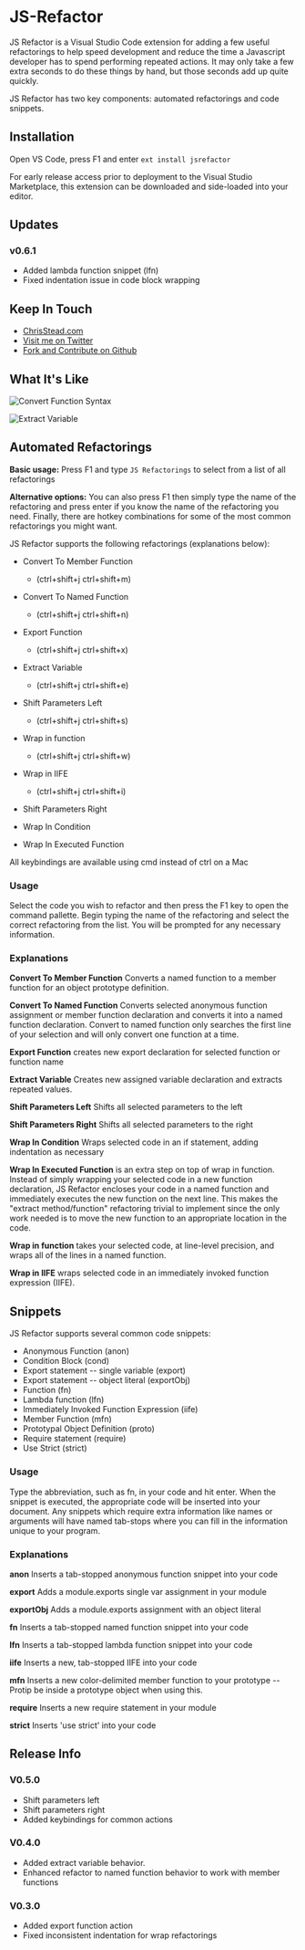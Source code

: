 JS-Refactor
===========

JS Refactor is a Visual Studio Code extension for adding a few useful refactorings to help speed development and 
reduce the time a Javascript developer has to spend performing repeated actions. It may only take a few extra
seconds to do these things by hand, but those seconds add up quite quickly.

JS Refactor has two key components: automated refactorings and code snippets.

## Installation

Open VS Code, press F1 and enter `ext install jsrefactor`

For early release access prior to deployment to the Visual Studio Marketplace, this extension can be downloaded
and side-loaded into your editor.

## Updates

### v0.6.1

- Added lambda function snippet (lfn)
- Fixed indentation issue in code block wrapping

## Keep In Touch

- [ChrisStead.com](http://www.chrisstead.com)
- [Visit me on Twitter](https://twitter.com/cm_stead)
- [Fork and Contribute on Github](https://github.com/cmstead/js-refactor)

## What It's Like

![Convert Function Syntax](http://chrisstead.com/wp-content/uploads/images/extension-gifs/convert-function.gif)

![Extract Variable](http://chrisstead.com/wp-content/uploads/images/extension-gifs/extract-var.gif)

## Automated Refactorings

**Basic usage:** Press F1 and type `JS Refactorings` to select from a list of all refactorings

**Alternative options:** You can also press F1 then simply type the name of the refactoring and press enter 
if you know the name of the refactoring you need. Finally, there are hotkey combinations for some of the most common
refactorings you might want.

JS Refactor supports the following refactorings (explanations below):

- Convert To Member Function
    - (ctrl+shift+j ctrl+shift+m)
- Convert To Named Function
    - (ctrl+shift+j ctrl+shift+n)
- Export Function
    - (ctrl+shift+j ctrl+shift+x)
- Extract Variable
    - (ctrl+shift+j ctrl+shift+e)
- Shift Parameters Left
    - (ctrl+shift+j ctrl+shift+s)
- Wrap in function
    - (ctrl+shift+j ctrl+shift+w)
- Wrap in IIFE
    - (ctrl+shift+j ctrl+shift+i)

- Shift Parameters Right
- Wrap In Condition
- Wrap In Executed Function

All keybindings are available using cmd instead of ctrl on a Mac

### Usage

Select the code you wish to refactor and then press the F1 key to open the command pallette.  Begin typing the name of
the refactoring and select the correct refactoring from the list. You will be prompted for any necessary information.

### Explanations

**Convert To Member Function** Converts a named function to a member function for an object prototype definition.

**Convert To Named Function** Converts selected anonymous function assignment or member function declaration and converts it into a named function declaration.
Convert to named function only searches the first line of your selection and will only convert one function at a time.

**Export Function** creates new export declaration for selected function or function name

**Extract Variable** Creates new assigned variable declaration and extracts repeated values.

**Shift Parameters Left** Shifts all selected parameters to the left

**Shift Parameters Right** Shifts all selected parameters to the right

**Wrap In Condition** Wraps selected code in an if statement, adding indentation as necessary

**Wrap In Executed Function** is an extra step on top of wrap in function.  Instead of simply wrapping your selected code
in a new function declaration, JS Refactor encloses your code in a named function and immediately executes the
new function on the next line.  This makes the "extract method/function" refactoring trivial to implement since
the only work needed is to move the new function to an appropriate location in the code.

**Wrap in function** takes your selected code, at line-level precision, and wraps all of the lines in a named function.

**Wrap in IIFE** wraps selected code in an immediately invoked function expression (IIFE).

## Snippets

JS Refactor supports several common code snippets:

- Anonymous Function (anon)
- Condition Block (cond)
- Export statement -- single variable (export)
- Export statement -- object literal (exportObj)
- Function (fn)
- Lambda function (lfn)
- Immediately Invoked Function Expression (iife)
- Member Function (mfn)
- Prototypal Object Definition (proto)
- Require statement (require)
- Use Strict (strict)

### Usage

Type the abbreviation, such as fn, in your code and hit enter. When the snippet is executed, the appropriate code will be
inserted into your document. Any snippets which require extra information like names or arguments will have named
tab-stops where you can fill in the information unique to your program.

### Explanations

**anon** Inserts a tab-stopped anonymous function snippet into your code

**export** Adds a module.exports single var assignment in your module

**exportObj** Adds a module.exports assignment with an object literal

**fn** Inserts a tab-stopped named function snippet into your code

**lfn** Inserts a tab-stopped lambda function snippet into your code

**iife** Inserts a new, tab-stopped IIFE into your code

**mfn** Inserts a new color-delimited member function to your prototype -- Protip be inside a prototype object when using this.

**require** Inserts a new require statement in your module

**strict** Inserts 'use strict' into your code

## Release Info

### V0.5.0

- Shift parameters left
- Shift parameters right
- Added keybindings for common actions

### V0.4.0

- Added extract variable behavior.
- Enhanced refactor to named function behavior to work with member functions

### V0.3.0

- Added export function action
- Fixed inconsistent indentation for wrap refactorings